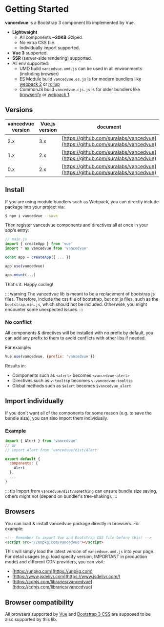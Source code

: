 # Getting Started

**vancedvue** is a Bootstrap 3 component lib implemented by Vue.

* **Lightweight**
  * All components **~20KB** Gziped.
  * No extra CSS file.
  * Individually import supported.
* **Vue 3** supported.
* **SSR** (server-side rendering) supported.
* All env supported:
  * UMD build `vancedvue.umd.js` can be used in all environments (including browser)
  * ES Module build `vancedvue.es.js` is for modern bundlers like [webpack 2](https://webpack.js.org) or [rollup](https://rollupjs.org)
  * CommonJS build `vancedvue.cjs.js` is for older bundlers like [browserify](http://browserify.org) or [webpack 1](https://webpack.github.io).

## Versions

| vancedvue version | Vue.js version | document                                               |
|-------------|----------------|--------------------------------------------------------|
| 2.x         | 3.x            | [https://github.com/suralabs/vancedvue](https://github.com/suralabs/vancedvue)       |
| 1.x         | 2.x            | [https://github.com/suralabs/vancedvue](https://github.com/suralabs/vancedvue) |
| 0.x         | 2.x            | [https://github.com/suralabs/vancedvue](https://github.com/suralabs/vancedvue) |

## Install

If you are using module bundlers such as Webpack, you can directly include package into your project via:

```bash
$ npm i vancedvue --save
```

Then register vancedvue components and directives all at once in your app's entry:

```javascript
// main.js
import { createApp } from 'vue'
import * as vancedvue from 'vancedvue'

const app = createApp({ ... })

app.use(vancedvue)

app.mount(...)
```

That's it. Happy coding!

::: warning
The vancedvue lib is meant to be a replacement of bootstrap js files. Therefore, include the css file of bootstrap, but not js files, such as the `bootstrap.min.js`, which should not be included. Otherwise, you might encounter some unexpected issues.
:::

### No conflict

All components & directives will be installed with no prefix by default, you can add any prefix to them to avoid conflicts with other libs if needed.

For example:

```javascript
Vue.use(vancedvue, {prefix: 'vancedvue'})
```

Results in:

* Components such as `<alert>` becomes `<vancedvue-alert>`
* Directives such as `v-tooltip` becomes `v-vancedvue-tooltip`
* Global methods such as `$alert` becomes `$vancedvue_alert`

## Import individually

If you don't want all of the components for some reason (e.g. to save the bundle size), you can also import them individually.

### Example

```javascript
import { Alert } from 'vancedvue'
// or
// import Alert from 'vancedvue/dist/Alert'

export default {
  components: {
    Alert
  },
  ...
}
```

::: tip
Import from `vancedvue/dist/something` can ensure bundle size saving, others might not (depend on bundler's tree-shaking).
:::

## Browsers

You can load & install vancedvue package directly in browsers. For example:

```html
<!-- Remember to import Vue and Bootstrap CSS file before this! -->
<script src="//unpkg.com/vancedvue"></script>
```

This will simply load the latest version of `vancedvue.umd.js` into your page. For detail usages (e.g. load specify version, IMPORTANT in production mode) and different CDN providers, you can visit:

* [https://unpkg.com](https://unpkg.com)
* [https://www.jsdelivr.com](https://www.jsdelivr.com/)
* [https://cdnjs.com/libraries/vancedvue](https://cdnjs.com/libraries/vancedvue)

## Browser compatibility

All browsers supported by [Vue](https://github.com/vuejs/vue-next) and [Bootstrap 3 CSS](https://github.com/twbs/bootstrap) are supposed to be also supported by this lib.
